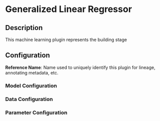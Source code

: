 
# Generalized Linear Regressor

## Description

This machine learning plugin represents the building stage

## Configuration
**Reference Name**: Name used to uniquely identify this plugin for lineage, annotating metadata, etc.

### Model Configuration

### Data Configuration

### Parameter Configuration
